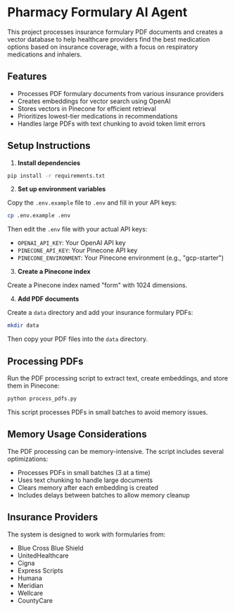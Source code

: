 # Pharmacy Formulary AI Agent

This project processes insurance formulary PDF documents and creates a vector database to help healthcare providers find the best medication options based on insurance coverage, with a focus on respiratory medications and inhalers.

## Features

- Processes PDF formulary documents from various insurance providers
- Creates embeddings for vector search using OpenAI
- Stores vectors in Pinecone for efficient retrieval
- Prioritizes lowest-tier medications in recommendations
- Handles large PDFs with text chunking to avoid token limit errors

## Setup Instructions

1. **Install dependencies**

```bash
pip install -r requirements.txt
```

2. **Set up environment variables**

Copy the `.env.example` file to `.env` and fill in your API keys:

```bash
cp .env.example .env
```

Then edit the `.env` file with your actual API keys:
- `OPENAI_API_KEY`: Your OpenAI API key
- `PINECONE_API_KEY`: Your Pinecone API key
- `PINECONE_ENVIRONMENT`: Your Pinecone environment (e.g., "gcp-starter")

3. **Create a Pinecone index**

Create a Pinecone index named "form" with 1024 dimensions.

4. **Add PDF documents**

Create a `data` directory and add your insurance formulary PDFs:

```bash
mkdir data
```

Then copy your PDF files into the `data` directory.

## Processing PDFs

Run the PDF processing script to extract text, create embeddings, and store them in Pinecone:

```bash
python process_pdfs.py
```

This script processes PDFs in small batches to avoid memory issues.

## Memory Usage Considerations

The PDF processing can be memory-intensive. The script includes several optimizations:
- Processes PDFs in small batches (3 at a time)
- Uses text chunking to handle large documents
- Clears memory after each embedding is created
- Includes delays between batches to allow memory cleanup

## Insurance Providers

The system is designed to work with formularies from:
- Blue Cross Blue Shield
- UnitedHealthcare
- Cigna
- Express Scripts
- Humana
- Meridian
- Wellcare
- CountyCare
